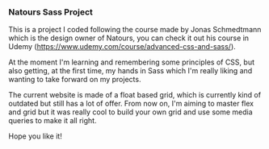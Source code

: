 ### Natours Sass Project



This is a project I coded following the course made by Jonas Schmedtmann which is the design owner of Natours, you can check it out his course in Udemy (https://www.udemy.com/course/advanced-css-and-sass/).

At the moment I'm learning and remembering some principles of CSS, but also getting, at the first time, my hands in Sass which I'm really liking and wanting to take forward on my projects.

The current website is made of a float based grid, which is currently kind of outdated but still has a lot of offer. From now on, I'm aiming to master flex and grid but it was really cool to build your own grid and use some media queries to make it all right.

Hope you like it!



